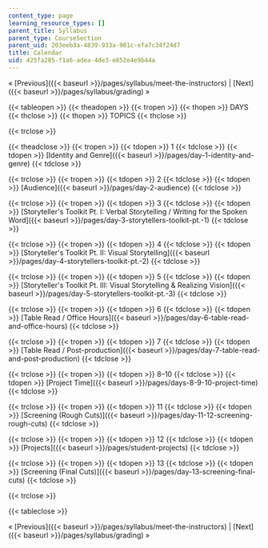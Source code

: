 ```yaml
---
content_type: page
learning_resource_types: []
parent_title: Syllabus
parent_type: CourseSection
parent_uid: 203eeb3a-4839-933a-901c-efa7c34f24d7
title: Calendar
uid: 425fa285-f1a6-adea-4de3-e852e4e9b44a
---
```


« [Previous]({{< baseurl >}}/pages/syllabus/meet-the-instructors) | [Next]({{< baseurl >}}/pages/syllabus/grading) »

{{< tableopen >}}
{{< theadopen >}}
{{< tropen >}}
{{< thopen >}}
DAYS
{{< thclose >}}
{{< thopen >}}
TOPICS
{{< thclose >}}

{{< trclose >}}

{{< theadclose >}}
{{< tropen >}}
{{< tdopen >}}
1
{{< tdclose >}}
{{< tdopen >}}
[Identity and Genre]({{< baseurl >}}/pages/day-1-identity-and-genre)
{{< tdclose >}}

{{< trclose >}}
{{< tropen >}}
{{< tdopen >}}
2
{{< tdclose >}}
{{< tdopen >}}
[Audience]({{< baseurl >}}/pages/day-2-audience)
{{< tdclose >}}

{{< trclose >}}
{{< tropen >}}
{{< tdopen >}}
3
{{< tdclose >}}
{{< tdopen >}}
[Storyteller's Toolkit Pt. I: Verbal Storytelling / Writing for the Spoken Word]({{< baseurl >}}/pages/day-3-storytellers-toolkit-pt.-1)
{{< tdclose >}}

{{< trclose >}}
{{< tropen >}}
{{< tdopen >}}
4
{{< tdclose >}}
{{< tdopen >}}
[Storyteller's Toolkit Pt. II: Visual Storytelling]({{< baseurl >}}/pages/day-4-storytellers-toolkit-pt.-2)
{{< tdclose >}}

{{< trclose >}}
{{< tropen >}}
{{< tdopen >}}
5
{{< tdclose >}}
{{< tdopen >}}
[Storyteller's Toolkit Pt. III: Visual Storytelling & Realizing Vision]({{< baseurl >}}/pages/day-5-storytellers-toolkit-pt.-3)
{{< tdclose >}}

{{< trclose >}}
{{< tropen >}}
{{< tdopen >}}
6
{{< tdclose >}}
{{< tdopen >}}
[Table Read / Office Hours]({{< baseurl >}}/pages/day-6-table-read-and-office-hours)
{{< tdclose >}}

{{< trclose >}}
{{< tropen >}}
{{< tdopen >}}
7
{{< tdclose >}}
{{< tdopen >}}
[Table Read / Post-production]({{< baseurl >}}/pages/day-7-table-read-and-post-production)
{{< tdclose >}}

{{< trclose >}}
{{< tropen >}}
{{< tdopen >}}
8–10
{{< tdclose >}}
{{< tdopen >}}
[Project Time]({{< baseurl >}}/pages/days-8-9-10-project-time)
{{< tdclose >}}

{{< trclose >}}
{{< tropen >}}
{{< tdopen >}}
11
{{< tdclose >}}
{{< tdopen >}}
[Screening (Rough Cuts)]({{< baseurl >}}/pages/day-11-12-screening-rough-cuts)
{{< tdclose >}}

{{< trclose >}}
{{< tropen >}}
{{< tdopen >}}
12
{{< tdclose >}}
{{< tdopen >}}
[Projects]({{< baseurl >}}/pages/student-projects)
{{< tdclose >}}

{{< trclose >}}
{{< tropen >}}
{{< tdopen >}}
13
{{< tdclose >}}
{{< tdopen >}}
[Screening (Final Cuts)]({{< baseurl >}}/pages/day-13-screening-final-cuts)
{{< tdclose >}}

{{< trclose >}}

{{< tableclose >}}

« [Previous]({{< baseurl >}}/pages/syllabus/meet-the-instructors) | [Next]({{< baseurl >}}/pages/syllabus/grading) »